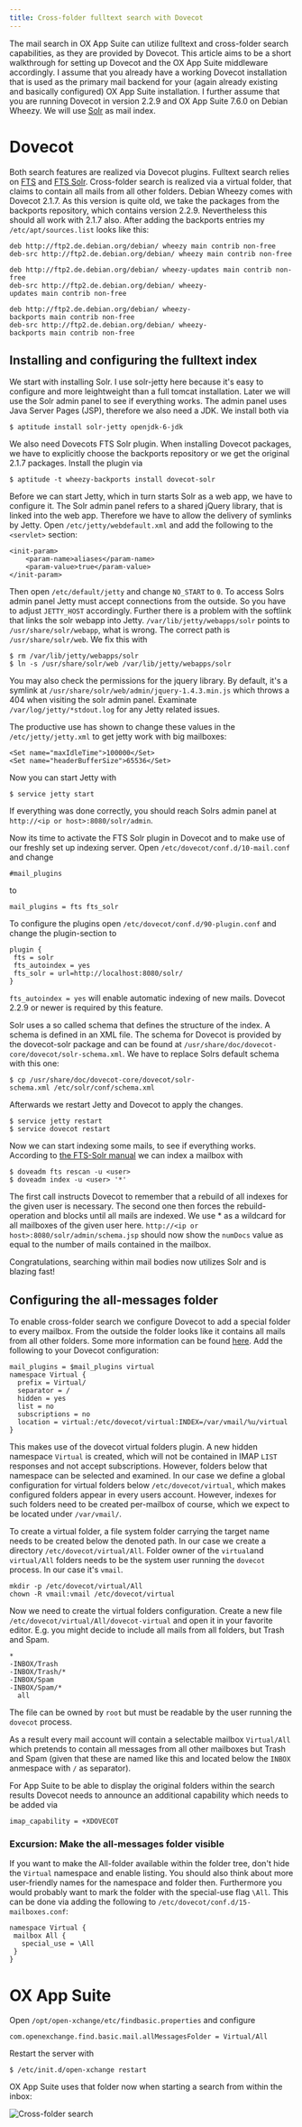 ```yaml
---
title: Cross-folder fulltext search with Dovecot
---
```


The mail search in OX App Suite can utilize fulltext and cross-folder search capabilities, as they are provided by Dovecot. This article aims to be a short walkthrough for setting up Dovecot and the OX App Suite middleware accordingly. I assume that you already have a working Dovecot installation that is used as the primary mail backend for your (again already existing and basically configured) OX App Suite installation. I further assume that you are running Dovecot in version 2.2.9 and OX App Suite 7.6.0 on Debian Wheezy. We will use [Solr](https://lucene.apache.org/solr/ "wikilink") as mail index.

# Dovecot

Both search features are realized via Dovecot plugins. Fulltext search relies on [FTS](http://wiki2.dovecot.org/Plugins/FTS "wikilink") and [FTS Solr](http://wiki2.dovecot.org/Plugins/FTS/Solr "wikilink"). Cross-folder search is realized via a virtual folder, that claims to contain all mails from all other folders. Debian Wheezy comes with Dovecot 2.1.7. As this version is quite old, we take the packages from the backports repository, which contains version 2.2.9. Nevertheless this should all work with 2.1.7 also. After adding the backports entries my `/etc/apt/sources.list` looks like this:

```
deb http://ftp2.de.debian.org/debian/ wheezy main contrib non-free
deb-src http://ftp2.de.debian.org/debian/ wheezy main contrib non-free

deb http://ftp2.de.debian.org/debian/ wheezy-updates main contrib non-free
deb-src http://ftp2.de.debian.org/debian/ wheezy-updates main contrib non-free

deb http://ftp2.de.debian.org/debian/ wheezy-backports main contrib non-free
deb-src http://ftp2.de.debian.org/debian/ wheezy-backports main contrib non-free
```

## Installing and configuring the fulltext index

We start with installing Solr. I use solr-jetty here because it's easy to configure and more leightweight than a full tomcat installation. Later we will use the Solr admin panel to see if everything works. The admin panel uses Java Server Pages (JSP), therefore we also need a JDK. We install both via

```
$ aptitude install solr-jetty openjdk-6-jdk
```

We also need Dovecots FTS Solr plugin. When installing Dovecot packages, we have to explicitly choose the backports repository or we get the original 2.1.7 packages. Install the plugin via

```
$ aptitude -t wheezy-backports install dovecot-solr
```

Before we can start Jetty, which in turn starts Solr as a web app, we have to configure it. The Solr admin panel refers to a shared jQuery library, that is linked into the web app. Therefore we have to allow the delivery of symlinks by Jetty. Open `/etc/jetty/webdefault.xml` and add the following to the `<servlet>` section:

```
<init-param>
    <param-name>aliases</param-name>
    <param-value>true</param-value>
</init-param>
```

Then open `/etc/default/jetty` and change `NO_START` to `0`. To access Solrs admin panel Jetty must accept connections from the outside. So you have to adjust `JETTY_HOST` accordingly. Further there is a problem with the softlink that links the solr webapp into Jetty. `/var/lib/jetty/webapps/solr` points to `/usr/share/solr/webapp`, what is wrong. The correct path is `/usr/share/solr/web`. We fix this with

```
$ rm /var/lib/jetty/webapps/solr
$ ln -s /usr/share/solr/web /var/lib/jetty/webapps/solr
```

You may also check the permissions for the jquery library. By default, it's a symlink at `/usr/share/solr/web/admin/jquery-1.4.3.min.js` which throws a 404 when visiting the solr admin panel. Examinate `/var/log/jetty/*stdout.log` for any Jetty related issues.

The productive use has shown to change these values in the `/etc/jetty/jetty.xml` to get jetty work with big mailboxes:

```
<Set name="maxIdleTime">100000</Set>
<Set name="headerBufferSize">65536</Set>
```

Now you can start Jetty with

```
$ service jetty start
```

If everything was done correctly, you should reach Solrs admin panel at `http://<ip or host>:8080/solr/admin`.

Now its time to activate the FTS Solr plugin in Dovecot and to make use of our freshly set up indexing server. Open `/etc/dovecot/conf.d/10-mail.conf` and change

```
#mail_plugins
```

to

```
mail_plugins = fts fts_solr
```

To configure the plugins open `/etc/dovecot/conf.d/90-plugin.conf` and change the plugin-section to

```
plugin {
 fts = solr
 fts_autoindex = yes
 fts_solr = url=http://localhost:8080/solr/
}
```

`fts_autoindex = yes` will enable automatic indexing of new mails. Dovecot 2.2.9 or newer is required by this feature.

Solr uses a so called schema that defines the structure of the index. A schema is defined in an XML file. The schema for Dovecot is provided by the dovecot-solr package and can be found at `/usr/share/doc/dovecot-core/dovecot/solr-schema.xml`. We have to replace Solrs default schema with this one:

```
$ cp /usr/share/doc/dovecot-core/dovecot/solr-schema.xml /etc/solr/conf/schema.xml
```

Afterwards we restart Jetty and Dovecot to apply the changes.

```
$ service jetty restart
$ service dovecot restart
```

Now we can start indexing some mails, to see if everything works. According to [the FTS-Solr manual](http://wiki2.dovecot.org/Plugins/FTS/Solr "wikilink") we can index a mailbox with

```
$ doveadm fts rescan -u <user>
$ doveadm index -u <user> '*'
```

The first call instructs Dovecot to remember that a rebuild of all indexes for the given user is necessary. The second one then forces the rebuild-operation and blocks until all mails are indexed. We use * as a wildcard for all mailboxes of the given user here. `http://<ip or host>:8080/solr/admin/schema.jsp` should now show the `numDocs` value as equal to the number of mails contained in the mailbox.

Congratulations, searching within mail bodies now utilizes Solr and is blazing fast!

## Configuring the all-messages folder

To enable cross-folder search we configure Dovecot to add a special folder to every mailbox. From the outside the folder looks like it contains all mails from all other folders. Some more information can be found [here](http://wiki2.dovecot.org/Plugins/Virtual "wikilink").
Add the following to your Dovecot configuration:

```
mail_plugins = $mail_plugins virtual
namespace Virtual {
  prefix = Virtual/
  separator = /
  hidden = yes
  list = no
  subscriptions = no
  location = virtual:/etc/dovecot/virtual:INDEX=/var/vmail/%u/virtual
}
```

This makes use of the dovecot virtual folders plugin. A new hidden namespace `Virtual` is created, which will not be contained in IMAP `LIST` responses and not accept subscriptions. However, folders below that namespace can be selected and examined. In our case we define a global configuration for virtual folders below `/etc/dovecot/virtual`, which makes configured folders appear in every users account. However, indexes for such folders need to be created per-mailbox of course, which we expect to be located under `/var/vmail/`.

To create a virtual folder, a file system folder carrying the target name needs to be created below the denoted path. In our case we create a directory `/etc/dovecot/virtual/All`. Folder owner of the `virtual`and `virtual/All` folders needs to be the system user running the `dovecot` process. In our case it's `vmail`.

```
mkdir -p /etc/dovecot/virtual/All
chown -R vmail:vmail /etc/dovecot/virtual
```

Now we need to create the virtual folders configuration. Create a new file `/etc/dovecot/virtual/All/dovecot-virtual` and open it in your favorite editor. E.g. you might decide to include all mails from all folders, but Trash and Spam.

```
*
-INBOX/Trash
-INBOX/Trash/*
-INBOX/Spam
-INBOX/Spam/*
  all
```

The file can be owned by `root` but must be readable by the user running the `dovecot` process.

As a result every mail account will contain a selectable mailbox `Virtual/All` which pretends to contain all messages from all other mailboxes but Trash and Spam (given that these are named like this and located below the `INBOX` anmespace with `/` as separator).

For App Suite to be able to display the original folders within the search results Dovecot needs to announce an additional capability which needs to be added via

`imap_capability = +XDOVECOT`


### Excursion: Make the all-messages folder visible

If you want to make the All-folder available within the folder tree, don't hide the `Virtual` namespace and enable listing. You should also think about more user-friendly names for the namespace and folder then. Furthermore you would probably want to mark the folder with the special-use flag `\All`. This can be done via adding the following to `/etc/dovecot/conf.d/15-mailboxes.conf`:

```
namespace Virtual {
 mailbox All {
   special_use = \All
 }
}
```


# OX App Suite

Open `/opt/open-xchange/etc/findbasic.properties` and configure

```
com.openexchange.find.basic.mail.allMessagesFolder = Virtual/All
```

Restart the server with

```
$ /etc/init.d/open-xchange restart
```

OX App Suite uses that folder now when starting a search from within the inbox:

![Cross-folder search](all_folder_search.png)

